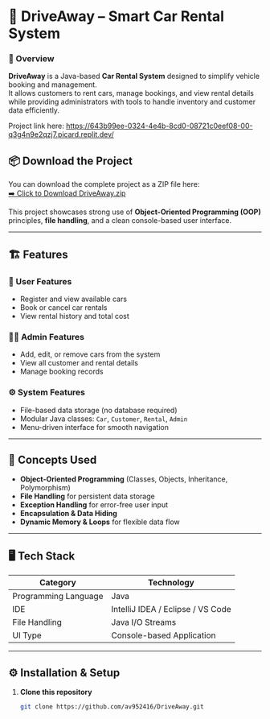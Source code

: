 # 🚗 DriveAway – Smart Car Rental System


### 🧩 Overview  
**DriveAway** is a Java-based **Car Rental System** designed to simplify vehicle booking and management.  
It allows customers to rent cars, manage bookings, and view rental details while providing administrators with tools to handle inventory and customer data efficiently.

Project link here:
https://643b99ee-0324-4e4b-8cd0-08721c0eef08-00-q3g4n9e2qzj7.picard.replit.dev/

## 📦 Download the Project

You can download the complete project as a ZIP file here:  
[➡️ Click to Download DriveAway.zip](./DriveAway.zip)


This project showcases strong use of **Object-Oriented Programming (OOP)** principles, **file handling**, and a clean console-based user interface.


---


## 🏗️ Features


### 👥 User Features
- Register and view available cars  
- Book or cancel car rentals  
- View rental history and total cost  


### 🧑‍💼 Admin Features
- Add, edit, or remove cars from the system  
- View all customer and rental details  
- Manage booking records  


### ⚙️ System Features
- File-based data storage (no database required)  
- Modular Java classes: `Car`, `Customer`, `Rental`, `Admin`  
- Menu-driven interface for smooth navigation  


---


## 🧠 Concepts Used
- **Object-Oriented Programming** (Classes, Objects, Inheritance, Polymorphism)  
- **File Handling** for persistent data storage  
- **Exception Handling** for error-free user input  
- **Encapsulation & Data Hiding**  
- **Dynamic Memory & Loops** for flexible data flow  


---


## 🖥️ Tech Stack


| Category | Technology |
|-----------|-------------|
| Programming Language | Java |
| IDE | IntelliJ IDEA / Eclipse / VS Code |
| File Handling | Java I/O Streams |
| UI Type | Console-based Application |


---


## ⚙️ Installation & Setup


1. **Clone this repository**
   ```bash
   git clone https://github.com/av952416/DriveAway.git


   
